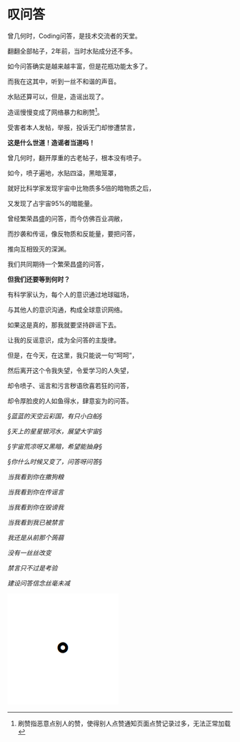 # 叹问答

曾几何时，Coding问答，是技术交流者的天堂。

翻翻全部帖子，2年前，当时水贴成分还不多。

如今问答确实是越来越丰富，但是花瓶功能太多了。

而我在这其中，听到一丝不和谐的声音。

水贴还算可以，但是，造谣出现了。

造谣慢慢变成了网络暴力和刷赞[^1 ]。

  [^1 ]: 刷赞指恶意点别人的赞，使得别人点赞通知页面点赞记录过多，无法正常加载

受害者本人发帖，举报，投诉无门却惨遭禁言，

**这是什么世道！造谣者当道吗！**

曾几何时，翻开厚重的古老帖子，根本没有喷子。

如今，喷子遍地，水贴四溢，黑暗笼罩，

就好比科学家发现宇宙中比物质多5倍的暗物质之后，

又发现了占宇宙95%的暗能量。

曾经繁荣昌盛的问答，而今仿佛百业凋敝，

而抄袭和传谣，像反物质和反能量，要把问答，

推向互相毁灭的深渊。

我们共同期待一个繁荣昌盛的问答，

**但我们还要等到何时？**

有科学家认为，每个人的意识通过地球磁场，

与其他人的意识沟通，构成全球意识网络。

如果这是真的，那我就要坚持辟谣下去。

让我的反谣意识，成为全问答的主旋律。

但是，在今天，在这里，我只能说一句“呵呵”，

然后离开这个令我失望，令爱学习的人失望，

却令喷子、谣言和污言秽语欣喜若狂的问答，

却令厚脸皮的人如鱼得水，肆意妄为的问答。

*§蓝蓝的天空云彩国，有只小白船§*

*§天上的星星银河水，展望大宇宙§*

*§宇宙荒凉呀又黑暗，希望能抽身§*

*§你什么时候又变了，问答呀问答§*

*当我看到你在撒狗粮*

*当我看到你在传谣言*

*当我看到你在毁谤我*

*当我看到我已被禁言*

*我还是从前那个蒟蒻*

*没有一丝丝改变*

*禁言只不过是考验*

*建设问答信念丝毫未减*

![句号](https://github.com/ds1302zs/codingwater/blob/master/故事与感悟/res/gone.png?raw=true)


